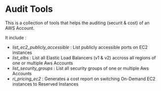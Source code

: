 # Audit Tools

This is a collection of tools that helps the auditing (securit & cost) of an AWS Account.

It include : 
- _list_ec2_publicly_accessible_ : List publicly accessible ports on EC2 instances
- _list_elbs_ : List all Elastic Load Balancers (v1 & v2) accross all regions of one or multiple Aws Accounts
- _list_security_groups_ : List all security groups of one or multiple Aws Accounts
- _ri_pricing_ec2_ : Generates a cost report on switching On-Demand EC2 instances to Reserved Instances
